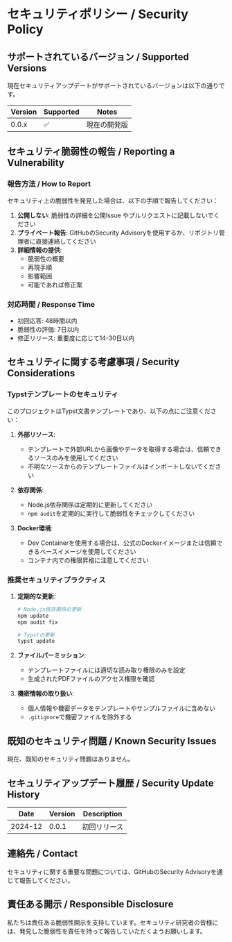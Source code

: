 # セキュリティポリシー / Security Policy

## サポートされているバージョン / Supported Versions

現在セキュリティアップデートがサポートされているバージョンは以下の通りです。

| Version | Supported          | Notes |
| ------- | ------------------ | ----- |
| 0.0.x   | :white_check_mark: | 現在の開発版 |

## セキュリティ脆弱性の報告 / Reporting a Vulnerability

### 報告方法 / How to Report

セキュリティ上の脆弱性を発見した場合は、以下の手順で報告してください：

1. **公開しない**: 脆弱性の詳細を公開Issue やプルリクエストに記載しないでください
2. **プライベート報告**: GitHubのSecurity Advisoryを使用するか、リポジトリ管理者に直接連絡してください
3. **詳細情報の提供**: 
   - 脆弱性の概要
   - 再現手順
   - 影響範囲
   - 可能であれば修正案

### 対応時間 / Response Time

- 初回応答: 48時間以内
- 脆弱性の評価: 7日以内
- 修正リリース: 重要度に応じて14-30日以内

## セキュリティに関する考慮事項 / Security Considerations

### Typstテンプレートのセキュリティ

このプロジェクトはTypst文書テンプレートであり、以下の点にご注意ください：

1. **外部リソース**: 
   - テンプレートで外部URLから画像やデータを取得する場合は、信頼できるソースのみを使用してください
   - 不明なソースからのテンプレートファイルはインポートしないでください

2. **依存関係**:
   - Node.js依存関係は定期的に更新してください
   - `npm audit`を定期的に実行して脆弱性をチェックしてください

3. **Docker環境**:
   - Dev Containerを使用する場合は、公式のDockerイメージまたは信頼できるベースイメージを使用してください
   - コンテナ内での権限昇格に注意してください

### 推奨セキュリティプラクティス

1. **定期的な更新**:
   ```bash
   # Node.js依存関係の更新
   npm update
   npm audit fix
   
   # Typstの更新
   typst update
   ```

2. **ファイルパーミッション**:
   - テンプレートファイルには適切な読み取り権限のみを設定
   - 生成されたPDFファイルのアクセス権限を確認

3. **機密情報の取り扱い**:
   - 個人情報や機密データをテンプレートやサンプルファイルに含めない
   - `.gitignore`で機密ファイルを除外する

## 既知のセキュリティ問題 / Known Security Issues

現在、既知のセキュリティ問題はありません。

## セキュリティアップデート履歴 / Security Update History

| Date | Version | Description |
|------|---------|-------------|
| 2024-12 | 0.0.1 | 初回リリース |

## 連絡先 / Contact

セキュリティに関する重要な問題については、GitHubのSecurity Advisoryを通じて報告してください。

## 責任ある開示 / Responsible Disclosure

私たちは責任ある脆弱性開示を支持しています。セキュリティ研究者の皆様には、発見した脆弱性を責任を持って報告していただくようお願いします。
